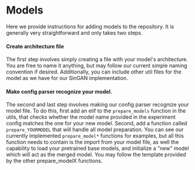 # Models
Here we provide instructions for adding models to the repository. It is generally very straightforward and only takes two steps.

#### Create architecture file
The first step involves simply creating a file with your model's architecture. You are free to name it anything, but may follow our current simple naming convention if desired. Additionally, you can include other util files for the model as we have for our SinGAN implementation.

#### Make config parser recognize your model.
The second and last step involves making our config parser recognize your model file. To do this, first add an elif to the `prepare_models` function in the utils, that checks whether the model name provided in the experiment config matches the one for your new model. Second, add a function called `prepare_YOURMODEL` that will handle all model preparation. You can see our currently implemented `prepare_model*` functions for examples, but all this function needs to contain is the import from your model file, as well the capability to load your pretrained base models, and initialize a "new" model which will act as the merged model. You may follow the template provided by the other prepare_modelX functions. 